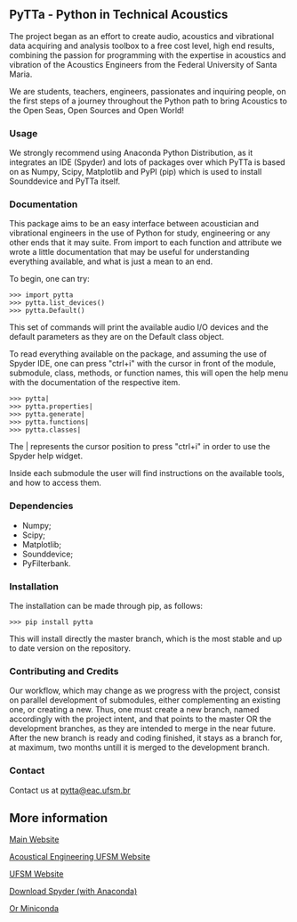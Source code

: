 ## PyTTa - Python in Technical Acoustics

The project began as an effort to create audio, acoustics and vibrational data acquiring and analysis toolbox to a free cost level, high end results, combining the passion for programming with the expertise in acoustics and vibration of the Acoustics Engineers from the Federal University of Santa Maria.

We are students, teachers, engineers, passionates and inquiring people, on the first steps of a journey throughout the Python path to bring Acoustics to the Open Seas, Open Sources and Open World!

### Usage

We strongly recommend using Anaconda Python Distribution, as it integrates an IDE (Spyder) and lots of packages over which PyTTa is based on
as Numpy, Scipy, Matplotlib and PyPI (pip) which is used to install Sounddevice and PyTTa itself.

### Documentation

This package aims to be an easy interface between acoustician and vibrational engineers in the use of Python for study, engineering or any other ends that it may suite.
From import to each function and attribute we wrote a little documentation that may be useful for understanding everything available, and what is just a mean to an end.

To begin, one can try:

    >>> import pytta
    >>> pytta.list_devices()
    >>> pytta.Default()

This set of commands will print the available audio I/O devices and the default parameters as they are on the Default class object.

To read everything available on the package, and assuming the use of Spyder IDE, one can press "ctrl+i" with the cursor in front of the module, submodule, class, methods, or function names,
this will open the help menu with the documentation of the respective item.
    
    >>> pytta|
    >>> pytta.properties|
    >>> pytta.generate|
    >>> pytta.functions|
    >>> pytta.classes|

The | represents the cursor position to press "ctrl+i" in order to use the Spyder help widget.

Inside each submodule the user will find instructions on the available tools, and how to access them.

### Dependencies

- Numpy;
- Scipy;
- Matplotlib;
- Sounddevice;
- PyFilterbank.

### Installation

The installation can be made through pip, as follows:

    >>> pip install pytta

This will install directly the master branch, which is the most stable and up to date version on the repository.

### Contributing and Credits

Our workflow, which may change as we progress with the project, consist on parallel development of submodules, either complementing an existing one, or creating a new.
Thus, one must create a new branch, named accordingly with the project intent, and that points to the master OR the development branches, as they are intended to merge in the near future.
After the new branch is ready and coding finished, it stays as a branch for, at maximum, two months untill it is merged to the development branch.

### Contact

Contact us at pytta@eac.ufsm.br

## More information

[Main Website](https://sites.google.com/eac.ufsm.br/pytta/)

[Acoustical Engineering UFSM Website](http://www.eac.ufsm.br)

[UFSM Website](https://www.ufsm.br)

[Download Spyder (with Anaconda)](https://www.anaconda.com/download/)

[Or Miniconda](https://conda.io/en/latest/miniconda)
